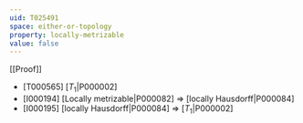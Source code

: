 ```yaml
---
uid: T025491
space: either-or-topology
property: locally-metrizable
value: false
---
```

[[Proof]]

* [T000565] [$T_1$|P000002]
* [I000194] [Locally metrizable|P000082] => [locally Hausdorff|P000084]
* [I000195] [locally Hausdorff|P000084] => [$T_1$|P000002]

